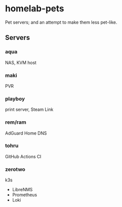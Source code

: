 # homelab-pets

Pet servers; and an attempt to make them less pet-like.

## Servers

### aqua

NAS, KVM host

### maki

PVR

### playboy

print server, Steam Link

### rem/ram

AdGuard Home DNS

### tohru

GitHub Actions CI

### zerotwo

k3s

- LibreNMS
- Prometheus
- Loki
